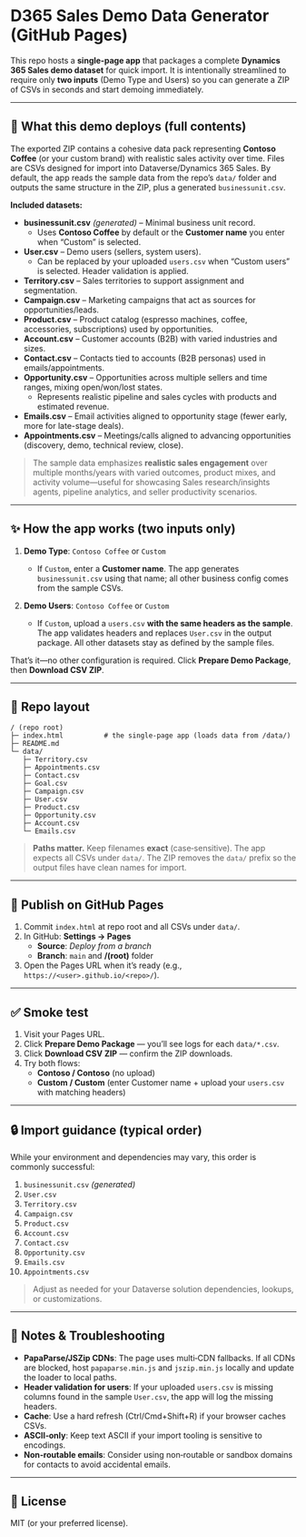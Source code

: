 # D365 Sales Demo Data Generator (GitHub Pages)

This repo hosts a **single‑page app** that packages a complete **Dynamics 365 Sales demo dataset** for quick import. It is intentionally streamlined to require only **two inputs** (Demo Type and Users) so you can generate a ZIP of CSVs in seconds and start demoing immediately.

---

## 🧩 What this demo deploys (full contents)

The exported ZIP contains a cohesive data pack representing **Contoso Coffee** (or your custom brand) with realistic sales activity over time. Files are CSVs designed for import into Dataverse/Dynamics 365 Sales. By default, the app reads the sample data from the repo’s `data/` folder and outputs the same structure in the ZIP, plus a generated `businessunit.csv`.

**Included datasets:**

- **businessunit.csv** *(generated)* – Minimal business unit record.  
  - Uses **Contoso Coffee** by default or the **Customer name** you enter when “Custom” is selected.
- **User.csv** – Demo users (sellers, system users).  
  - Can be replaced by your uploaded `users.csv` when “Custom users” is selected. Header validation is applied.
- **Territory.csv** – Sales territories to support assignment and segmentation.
- **Campaign.csv** – Marketing campaigns that act as sources for opportunities/leads.
- **Product.csv** – Product catalog (espresso machines, coffee, accessories, subscriptions) used by opportunities.
- **Account.csv** – Customer accounts (B2B) with varied industries and sizes.
- **Contact.csv** – Contacts tied to accounts (B2B personas) used in emails/appointments.
- **Opportunity.csv** – Opportunities across multiple sellers and time ranges, mixing open/won/lost states.  
  - Represents realistic pipeline and sales cycles with products and estimated revenue.
- **Emails.csv** – Email activities aligned to opportunity stage (fewer early, more for late-stage deals).
- **Appointments.csv** – Meetings/calls aligned to advancing opportunities (discovery, demo, technical review, close).

> The sample data emphasizes **realistic sales engagement** over multiple months/years with varied outcomes, product mixes, and activity volume—useful for showcasing Sales research/insights agents, pipeline analytics, and seller productivity scenarios.

---

## ✨ How the app works (two inputs only)

1) **Demo Type**: `Contoso Coffee` or `Custom`  
   - If `Custom`, enter a **Customer name**. The app generates `businessunit.csv` using that name; all other business config comes from the sample CSVs.

2) **Demo Users**: `Contoso Coffee` or `Custom`  
   - If `Custom`, upload a `users.csv` **with the same headers as the sample**. The app validates headers and replaces `User.csv` in the output package. All other datasets stay as defined by the sample files.

That’s it—no other configuration is required. Click **Prepare Demo Package**, then **Download CSV ZIP**.

---

## 📁 Repo layout

```
/ (repo root)
├─ index.html          # the single‑page app (loads data from /data/)
├─ README.md
└─ data/
   ├─ Territory.csv
   ├─ Appointments.csv
   ├─ Contact.csv
   ├─ Goal.csv
   ├─ Campaign.csv
   ├─ User.csv
   ├─ Product.csv
   ├─ Opportunity.csv
   ├─ Account.csv
   └─ Emails.csv
```

> **Paths matter.** Keep filenames **exact** (case‑sensitive). The app expects all CSVs under `data/`. The ZIP removes the `data/` prefix so the output files have clean names for import.

---

## 🚀 Publish on GitHub Pages

1. Commit `index.html` at repo root and all CSVs under `data/`.
2. In GitHub: **Settings → Pages**  
   - **Source**: *Deploy from a branch*  
   - **Branch**: `main` and **/(root)** folder
3. Open the Pages URL when it’s ready (e.g., `https://<user>.github.io/<repo>/`).

---

## ✅ Smoke test

1. Visit your Pages URL.  
2. Click **Prepare Demo Package** — you’ll see logs for each `data/*.csv`.  
3. Click **Download CSV ZIP** — confirm the ZIP downloads.  
4. Try both flows:  
   - **Contoso / Contoso** (no upload)  
   - **Custom / Custom** (enter Customer name + upload your `users.csv` with matching headers)

---

## 🔒 Import guidance (typical order)

While your environment and dependencies may vary, this order is commonly successful:

1. `businessunit.csv` *(generated)*  
2. `User.csv`  
3. `Territory.csv`  
4. `Campaign.csv`  
5. `Product.csv`  
6. `Account.csv`  
7. `Contact.csv`  
8. `Opportunity.csv`  
9. `Emails.csv`  
10. `Appointments.csv`

> Adjust as needed for your Dataverse solution dependencies, lookups, or customizations.

---

## 🔧 Notes & Troubleshooting

- **PapaParse/JSZip CDNs**: The page uses multi‑CDN fallbacks. If all CDNs are blocked, host `papaparse.min.js` and `jszip.min.js` locally and update the loader to local paths.  
- **Header validation for users**: If your uploaded `users.csv` is missing columns found in the sample `User.csv`, the app will log the missing headers.  
- **Cache**: Use a hard refresh (Ctrl/Cmd+Shift+R) if your browser caches CSVs.  
- **ASCII‑only**: Keep text ASCII if your import tooling is sensitive to encodings.  
- **Non‑routable emails**: Consider using non‑routable or sandbox domains for contacts to avoid accidental emails.

---

## 📜 License

MIT (or your preferred license).